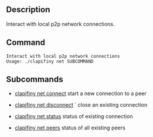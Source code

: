 ## Description
Interact with local p2p network connections.

## Command

```shell
Interact with local p2p network connections
Usage: ./clapifiny net SUBCOMMAND
```

## Subcommands
 
 - [clapifiny net connect](connect) start a new connection to a peer

 - [clapifiny net disconnect](disconnect) ` close an existing connection
  
 - [clapifiny net status](status) status of existing connection
  
 - [clapifiny net peers](peers) status of all existing peers